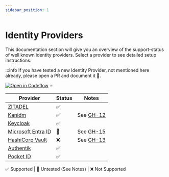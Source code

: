 ```yaml
---
sidebar_position: 1
---
```


# Identity Providers

This documentation section will give you an overview of the support-status of well known identity providers.
Select a provider to see detailed setup instructions.

:::info
If you have tested a new Identity Provider, not mentioned here already, please open a PR and document it 🙏.

[![Open in Codeflow](https://developer.stackblitz.com/img/open_in_codeflow.svg)](https://pr.new/sevensolutions/traefik-oidc-auth)
:::

| Provider | Status | Notes |
|---|---|---|
| [ZITADEL](./zitadel.md) | ✅ | |
| [Kanidm](./kanidm.md) | ✅ | See [GH-12](https://github.com/sevensolutions/traefik-oidc-auth/issues/12) |
| [Keycloak](./keycloak.md) | ✅ | |
| [Microsoft Entra ID](./entra-id.md) | 🧐 | See [GH-15](https://github.com/sevensolutions/traefik-oidc-auth/issues/15) |
| [HashiCorp Vault](https://www.vaultproject.io/) | ❌ | See [GH-13](https://github.com/sevensolutions/traefik-oidc-auth/issues/13) |
| [Authentik](./authentik.md) | ✅ | |
| [Pocket ID](./pocket-id.md) | ✅ | |

✅ Supported | 🧐 Untested (See Notes) | ❌ Not Supported
